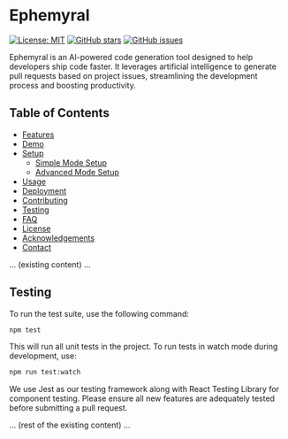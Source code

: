 # Ephemyral

[![License: MIT](https://img.shields.io/badge/License-MIT-yellow.svg)](https://opensource.org/licenses/MIT)
[![GitHub stars](https://img.shields.io/github/stars/bastosmichael/ephemyral-ai.svg)](https://github.com/bastosmichael/ephemyral-ai/stargazers)
[![GitHub issues](https://img.shields.io/github/issues/bastosmichael/ephemyral-ai.svg)](https://github.com/bastosmichael/ephemyral-ai/issues)

Ephemyral is an AI-powered code generation tool designed to help developers ship code faster. It leverages artificial intelligence to generate pull requests based on project issues, streamlining the development process and boosting productivity.

## Table of Contents

- [Features](#features)
- [Demo](#demo)
- [Setup](#setup)
  - [Simple Mode Setup](#simple-mode-setup)
  - [Advanced Mode Setup](#advanced-mode-setup)
- [Usage](#usage)
- [Deployment](#deployment)
- [Contributing](#contributing)
- [Testing](#testing)
- [FAQ](#faq)
- [License](#license)
- [Acknowledgements](#acknowledgements)
- [Contact](#contact)

... (existing content) ...

## Testing

To run the test suite, use the following command:

```bash
npm test
```

This will run all unit tests in the project. To run tests in watch mode during development, use:

```bash
npm run test:watch
```

We use Jest as our testing framework along with React Testing Library for component testing. Please ensure all new features are adequately tested before submitting a pull request.

... (rest of the existing content) ...
